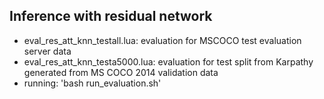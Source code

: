 ## Inference with residual network

 - eval_res_att_knn_testall.lua: evaluation for MSCOCO test evaluation server data
 - eval_res_att_knn_testa5000.lua: evaluation for test split from Karpathy generated from MS COCO 2014 validation data
 - running: 'bash run_evaluation.sh'
